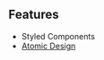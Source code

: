 ## Features

- Styled Components
- [Atomic Design](https://bradfrost.com/blog/post/atomic-web-design/)
